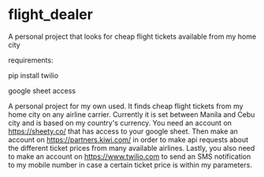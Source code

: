 # flight_dealer
A personal project that looks for cheap flight tickets available from my home city

requirements:

pip install twilio

google sheet access

A personal project for my own used. It finds cheap flight tickets from my home city on any airline carrier. Currently it is set between Manila and Cebu city and is based on my country's currency. You need an account on https://sheety.co/ that has access to your google sheet. Then make an account on https://partners.kiwi.com/ in order to make api requests about the different ticket prices from many available airlines. Lastly, you also need to make an account on https://www.twilio.com to send an SMS notification to my mobile number in case a certain ticket price is within my parameters.
